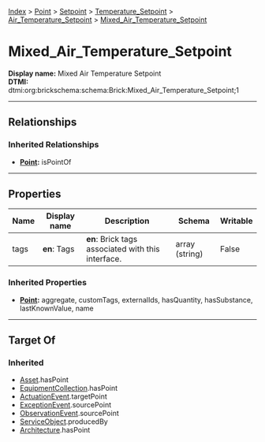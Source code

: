 [Index](../../../../Index.md) > [Point](../../../Point.md) > [Setpoint](../../Setpoint.md) > [Temperature_Setpoint](../Temperature_Setpoint.md) > [Air_Temperature_Setpoint](Air_Temperature_Setpoint.md) > [Mixed_Air_Temperature_Setpoint](#)
# Mixed_Air_Temperature_Setpoint

**Display name:** Mixed Air Temperature Setpoint<br />
**DTMI:** dtmi:org:brickschema:schema:Brick:Mixed_Air_Temperature_Setpoint;1

---

## Relationships
### Inherited Relationships
* **[Point](../../../Point.md):** isPointOf

---

## Properties
|Name|Display name|Description|Schema|Writable|
|-|-|-|-|-|
|tags|**en**: Tags|**en**: Brick tags associated with this interface.|array (string)|False|
### Inherited Properties
* **[Point](../../../Point.md):** aggregate, customTags, externalIds, hasQuantity, hasSubstance, lastKnownValue, name

---

## Target Of
### Inherited
* [Asset](../../../../Asset/Asset.md).hasPoint
* [EquipmentCollection](../../../../Collection/AssetCollection/EquipmentCollection/EquipmentCollection.md).hasPoint
* [ActuationEvent](../../../../Event/PointEvent/ActuationEvent.md).targetPoint
* [ExceptionEvent](../../../../Event/PointEvent/ExceptionEvent.md).sourcePoint
* [ObservationEvent](../../../../Event/PointEvent/ObservationEvent.md).sourcePoint
* [ServiceObject](../../../../Information/ServiceObject/ServiceObject.md).producedBy
* [Architecture](../../../../Space/Architecture/Architecture.md).hasPoint
